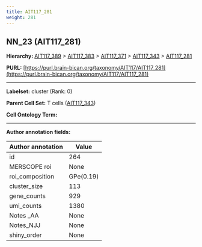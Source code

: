 ```yaml
---
title: AIT117_281
weight: 281
---
```

## NN_23 (AIT117_281)
<b>Hierarchy: </b>
[AIT117_389](../AIT117_389) >
[AIT117_383](../AIT117_383) >
[AIT117_371](../AIT117_371) >
[AIT117_343](../AIT117_343) >
[AIT117_281](../AIT117_281)

**PURL:** [https://purl.brain-bican.org/taxonomy/AIT117/AIT117_281](https://purl.brain-bican.org/taxonomy/AIT117/AIT117_281)

---


**Labelset:** cluster (Rank: 0)

**Parent Cell Set:** T cells ([AIT117_343](../AIT117_343))



**Cell Ontology Term:** 

[MARKER GENES.]: #


---

[TRANSFERRED ANNOTATIONS.]: #


[AUTHOR ANNOTATION FIELDS.]: #


**Author annotation fields:**

| Author annotation | Value |
|-------------------|-------|
|id|264|
|MERSCOPE roi|None|
|roi_composition|GPe(0.19) | GPi(0.17) | STH(0.17) | NAC(0.09) | SN-VTA(0.08) | CaT(0.07) | CaB(0.06) | PuPV(0.06)|
|cluster_size|113|
|gene_counts|929|
|umi_counts|1380|
|Notes _AA|None|
|Notes_NJJ|None|
|shiny_order|None|
